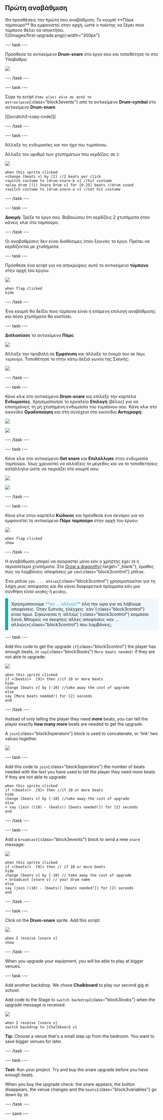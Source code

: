 ## Πρώτη αναβάθμιση

<div style="display: flex; flex-wrap: wrap">
<div style="flex-basis: 200px; flex-grow: 1; margin-right: 15px;">
Θα προσθέσεις την πρώτη σου αναβάθμιση. Το κουμπί **Πάρε ταμπούρο** θα εμφανιστεί στην αρχή, ώστε ο παίκτης να ξέρει ποιο τύμπανο θέλει να αποκτήσει.
</div>
<div>
![](images/first-upgrade.png){:width="300px"}
</div>
</div>

--- task ---

Πρόσθεσε το αντικείμενο **Drum-snare** στο έργο σου και τοποθέτησε το στο Υπόβαθρο:

![](images/snare-stage.png)

--- /task ---

--- task ---

Σύρε το script `όταν γίνει κλικ σε αυτό το αντικείμενο`{:class="block3events"} από το αντικείμενο **Drum-cymbal** στο αντικείμενο **Drum-snare**.

[[[scratch3-copy-code]]]

--- /task ---

--- task ---

Άλλαξε τις ενδυμασίες και τον ήχο του τυμπάνου.

Άλλαξε τον αριθμό των χτυπημάτων που κερδίζεις σε `2`:

![](images/snare-icon.png)

```blocks3
when this sprite clicked
+change [beats v] by [2] //2 beats per click
+switch costume to [drum-snare-b v] //hit costume
+play drum [(1) Snare Drum v] for [0.25] beats //drum sound
+switch costume to [drum-snare-a v] //not hit costume
```

--- /task ---

--- task ---

**Δοκιμή:** Τρέξε το έργο σου. Βεβαιώσου ότι κερδίζεις 2 χτυπήματα όταν κάνεις κλικ στο ταμπούρο.

--- /task ---

Οι αναβαθμίσεις δεν είναι διαθέσιμες όταν ξεκινάς το έργο. Πρέπει να κερδίζονται με χτυπήματα.

--- task ---

Πρόσθεσε ένα script για να αποκρύψεις αυτό το αντικείμενο **τύμπανο** στην αρχή του έργου:

![](images/snare-icon.png)

```blocks3
when flag clicked
hide
```

--- /task ---

Ένα κουμπί θα δείξει ποιο τύμπανο είναι η επόμενη επιλογή αναβάθμισης και πόσα χτυπήματα θα κοστίσει.

--- task ---

**Διπλασίασε** το αντικείμενο **Πάρε**:

![](images/duplicate-get.png)

Άλλαξε την προβολή σε **Εμφάνιση** και άλλαξε το όνομά του σε `Πάρε ταμπούρο`. Τοποθέτησε το στην κάτω δεξιά γωνία της Σκηνής:

![](images/get-snare.png)

--- /task ---

--- task ---

Κάνε κλικ στο αντικείμενο **Drum-snare** και επίλεξε την καρτέλα **Ενδυμασίες**. Χρησιμοποιήσε το εργαλείο **Επιλογή** (βέλος) για να επισημάνεις τη μη χτυπημένη ενδυμασία του τυμπάνου σου. Κάνε κλικ στο εικονίδιο **Ομαδοποίηση** και στη συνέχεια στο εικονίδιο **Αντιγραφή**:

![](images/snare-icon.png)

![](images/copy-costume.png)

--- /task ---

--- task ---

Κάνε κλικ στο αντικείμενο **Get snare** και **Επιλόλλησε** στην ενδυμασία ταμπούρο. Ίσως χρειαστεί να αλλάξεις το μέγεθος και να το τοποθετήσεις κατάλληλα ώστε να ταιριάζει στο κουμπί σου:

![](images/get-snare-icon.png)

![](images/paste-costume.png)

--- /task ---

--- task ---

Κάνε κλικ στην καρτέλα **Κώδικας** και πρόσθεσε ένα σενάριο για να εμφανιστεί το αντικείμενο **Πάρε ταμπούρο** στην αρχή του έργου:

![](images/get-snare-icon.png)

```blocks3
when flag clicked
show
```

--- /task ---

Η αναβάθμιση μπορεί να αγοραστεί μόνο εάν ο χρήστης έχει `10` ή περισσότερα χτυπήματα. Στο [Grow a dragonfly](https://projects.raspberrypi.org/en/projects/grow-a-dragonfly){:target="_blank"}, έμαθες πώς να λαμβάνεις αποφάσεις με `εάν`{:class="block3control"} μπλοκ.

Ένα μπλοκ `εάν ... αλλιώς`{:class="block3control"} χρησιμοποιείται για τη λήψη μιας απόφασης και θα κάνει διαφορετικά πράγματα εάν μια συνθήκη είναι `αληθής` ή `ψευδής`.

<p style="border-left: solid; border-width:10px; border-color: #0faeb0; background-color: aliceblue; padding: 10px;">
Χρησιμοποιούμε <span style="color: #0faeb0">**αν ... αλλιώς**</span> όλη την ώρα για να λάβουμε αποφάσεις. Όταν ξυπνάς, ελέγχεις `εάν`{:class="block3control"} είναι πρωί. Σηκώνεσαι ή `αλλιώς`{:class="block3control"} κοιμάσαι ξανά. Μπορείς να σκεφτείς άλλες αποφάσεις «αν ... αλλιώς»{:class="block3control"} που λαμβάνεις; 
</p>

--- task ---

Add this code to get the upgrade `if`{:class="block3control"} the player has enough beats, or `say`{:class="block3looks"} `More beats needed!` if they are not able to upgrade:

![](images/get-snare-icon.png)

```blocks3
when this sprite clicked
if <(beats)>  [9]> then //if 10 or more beats
hide
change [beats v] by [-10] //take away the cost of upgrade
else
say [More beats needed!] for [2] seconds 
end
```

--- /task ---

Instead of only telling the player they need **more** beats, you can tell the player exactly **how many more** beats are needed to get the upgrade.

A `join`{:class="block3operators"} block is used to concatenate, or 'link' two values together.

![](images/get-snare-icon.png)

--- task ---

Add this code to `join`{:class="block3operators"} the number of beats needed with the text you have used to tell the player they need more beats if they are not able to upgrade:

```blocks3
when this sprite clicked
if <(beats)>  [9]> then //if 10 or more beats
hide
change [beats v] by [-10] //take away the cost of upgrade
else
+ say (join ((10) - (beats)) [beats needed!]) for [2] seconds
end
```

--- /task ---

--- task ---

Add a `broadcast`{:class="block3events"} block to send a new `snare` message:

![](images/get-snare-icon.png)

```blocks3
when this sprite clicked
if <(beats)>  [9]> then // if 10 or more beats
hide
change [beats v] by [-10] // take away the cost of upgrade
+ broadcast [snare v] // your drum name
else
say (join ((10) - (beats)) [beats needed!]) for [2] seconds
end
```

--- /task ---

--- task ---

Click on the **Drum-snare** sprite. Add this script:

![](images/snare-icon.png)

```blocks3
when I receive [snare v]
show
```

--- /task ---

When you upgrade your equipment, you will be able to play at bigger venues.

--- task ---

Add another backdrop. We chose **Chalkboard** to play our second gig at school.

Add code to the Stage to `switch backdrop`{:class="block3looks"} when the upgrade message is received:

![](images/stage-icon.png)

```blocks3
when I receive [snare v]
switch backdrop to [Chalkboard v]
```

**Tip:** Choose a venue that's a small step up from the bedroom. You want to save bigger venues for later.

--- /task ---

--- task ---

**Test:** Run your project. Try and buy the snare upgrade before you have enough beats.

When you buy the upgrade check: the snare appears, the button disappears, the venue changes and the `beats`{:class="block3variables"} go down by `10`.

--- /task ---

--- save ---
